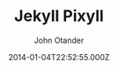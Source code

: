 ---
title: Jekyll Pixyll
github: 'https://github.com/johnotander/pixyll'
demo: 'http://pixyll.com'
author: John Otander
ssg:
  - Jekyll
cms:
  - No Cms
date: 2014-01-04T22:52:55.000Z
github_branch: master
description: 'A simple, beautiful Jekyll theme that''s mobile first'
stale: false
---